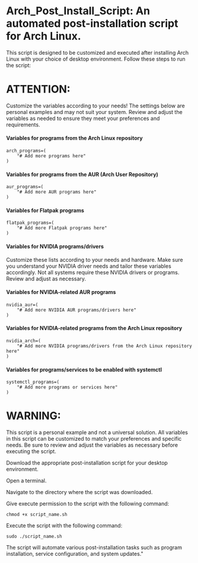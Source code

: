 # Arch_Post_Install_Script: An automated post-installation script for Arch Linux.

This script is designed to be customized and executed after installing Arch Linux with your choice of desktop environment. Follow these steps to run the script:


# ATTENTION:
 Customize the variables according to your needs!
 The settings below are personal examples and may not suit your system.
 Review and adjust the variables as needed to ensure they meet your preferences and requirements.

#### Variables for programs from the Arch Linux repository
    arch_programs=(
        "# Add more programs here"
    )

#### Variables for programs from the AUR (Arch User Repository)
    aur_programs=(
        "# Add more AUR programs here"
    )

#### Variables for Flatpak programs
    flatpak_programs=(
        "# Add more Flatpak programs here"
    )

#### Variables for NVIDIA programs/drivers
 Customize these lists according to your needs and hardware.
 Make sure you understand your NVIDIA driver needs and tailor these variables accordingly.
 Not all systems require these NVIDIA drivers or programs. Review and adjust as necessary.

#### Variables for NVIDIA-related AUR programs
    nvidia_aur=(
        "# Add more NVIDIA AUR programs/drivers here"
    )

#### Variables for NVIDIA-related programs from the Arch Linux repository
    nvidia_arch=(
        "# Add more NVIDIA programs/drivers from the Arch Linux repository here"
    )

#### Variables for programs/services to be enabled with systemctl
    systemctl_programs=(
        "# Add more programs or services here"
    )

# WARNING:
 This script is a personal example and not a universal solution.
 All variables in this script can be customized to match your preferences and specific needs.
 Be sure to review and adjust the variables as necessary before executing the script.


Download the appropriate post-installation script for your desktop environment.

Open a terminal.

Navigate to the directory where the script was downloaded.

Give execute permission to the script with the following command:

    chmod +x script_name.sh

Execute the script with the following command:

    sudo ./script_name.sh

The script will automate various post-installation tasks such as program installation, service configuration, and system updates."
